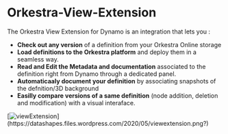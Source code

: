 # Orkestra-View-Extension

The Orkestra View Extension for Dynamo is an integration that lets you :

* **Check out any version** of a definition from your Orkestra Online storage 
* **Load definitions to the Orkestra platform** and deploy them in a seamless way.
* **Read and Edit  the Metadata and documentation** associated to the definition right from Dynamo through a dedicated panel. 
* **Automaticaaly document your definition** by associating snapshots of the defnition/3D background 
* **Easilly compare versions of a same definition** \(node addition, deletion and modification\) with a visual interaface.

[![viewExtension](https://datashapes.files.wordpress.com/2020/05/viewextension.png?)](https://datashapes.files.wordpress.com/2020/05/viewextension.png?)


